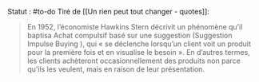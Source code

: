 Statut : #to-do 
Tiré de [[Un rien peut tout changer - quotes]]:
>En 1952, l’économiste Hawkins Stern décrivit un phénomène qu’il baptisa Achat compulsif basé sur une suggestion (Suggestion Impulse Buying ), qui « se déclenche lorsqu’un client voit un produit pour la première fois et en visualise le besoin ». En d’autres termes, les clients achèteront occasionnellement des produits non parce qu’ils les veulent, mais en raison de leur présentation.